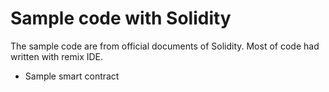 # Sample code with Solidity

The sample code are from official documents of Solidity. Most of code had written with remix IDE.


- Sample smart contract
